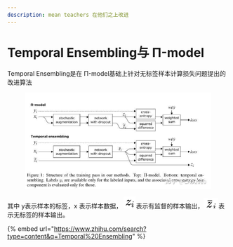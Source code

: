```yaml
---
description: mean teachers 在他们之上改进
---
```


# Temporal Ensembling与   Π-model

Temporal Ensembling是在 Π-model基础上针对无标签样本计算损失问题提出的改进算法



<figure><img src="../../../.gitbook/assets/image.png" alt=""><figcaption></figcaption></figure>

其中 y表示样本的标签，x 表示样本数据， <img src="../../../.gitbook/assets/image (2).png" alt="" data-size="line">表示有监督的样本输出，<img src="../../../.gitbook/assets/image (3).png" alt="" data-size="line">表示无标签的样本输出。





{% embed url="https://www.zhihu.com/search?type=content&q=Temporal%20Ensembling" %}
